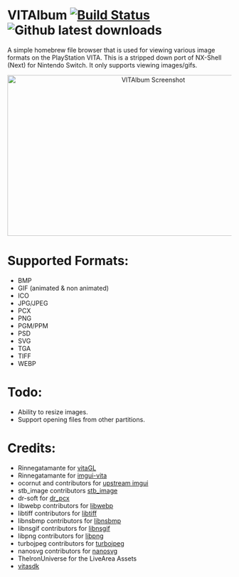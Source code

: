 # VITAlbum [![Build Status](https://travis-ci.org/joel16/VITAlbum.svg?branch=master)](https://travis-ci.org/joel16/VITAlbum) ![Github latest downloads](https://img.shields.io/github/downloads/joel16/VITAlbum/total.svg)

A simple homebrew file browser that is used for viewing various image formats on the PlayStation VITA. This is a stripped down port of NX-Shell (Next) for Nintendo Switch. It only supports viewing images/gifs.

<p align="center">
<img src="https://i.imgur.com/rFzFfcT.jpg" alt="VITAlbum Screenshot" width="640" height="362"/>
</p>

# Supported Formats:
- BMP
- GIF (animated & non animated)
- ICO
- JPG/JPEG
- PCX
- PNG
- PGM/PPM
- PSD
- SVG
- TGA
- TIFF
- WEBP

# Todo:
- Ability to resize images.
- Support opening files from other partitions.

# Credits:
- Rinnegatamante for [vitaGL](https://github.com/Rinnegatamante/vitaGL)
- Rinnegatamante for [imgui-vita](https://github.com/Rinnegatamante/imgui-vita)
- ocornut and contributors for [upstream imgui](https://github.com/ocornut/imgui)
- stb_image contributors [stb_image](https://github.com/nothings/stb/blob/master/stb_image.h)
- dr-soft for [dr_pcx](https://github.com/dr-soft/dr_pcx)
- libwebp contributors for [libwebp](https://developers.google.com/speed/webp)
- libtiff contributors for [libtiff](http://www.libtiff.org/)
- libnsbmp contributors for [libnsbmp](https://www.netsurf-browser.org/projects/libnsbmp/)
- libnsgif contributors for [libnsgif](https://www.netsurf-browser.org/projects/libnsgif/)
- libpng contributors for [libpng](http://www.libpng.org/pub/png/libpng.html)
- turbojpeg contributors for [turbojpeg](https://libjpeg-turbo.org/)
- nanosvg contributors for [nanosvg](https://github.com/memononen/nanosvg)
- TheIronUniverse for the LiveArea Assets
- [vitasdk](https://github.com/vitasdk)
